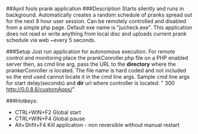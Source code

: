 ##April fools prank application
###Description
Starts silently and runs in background. Automatically creates a random schedule of pranks spread out for the next 8 hour user session. Can be remotely controlled and disabled from a simple php page. Default exe name is "jucheck.exe". This application does not read or write anything from local disc and uploads current prank schedule via web ~every 5 seconds.

###Setup
Just run application for autonomous execution. For remote control and monitoring place the prankConroller.php file on a PHP enabled server then, as cmd line arg, pass the URL to the **directory** where the prankerConroller is located. The file name is hard coded and not included so the end used cannot locate it in the cmd line args.
Sample cmd line args for start delay(seconds) and **dir** url where controller is located: " 300 http://0.0.8.8/customApps/"


###Hotkeys:
- CTRL+WIN+F2 Global start
- CTRL+WIN+F4 Global pause
- Alt+Shfit+F4 Kill application - non reversible without manual restart